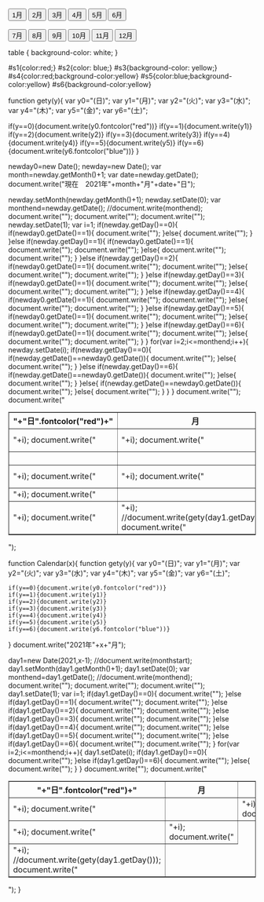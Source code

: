 <!DOCTYPE html>
<html lang="ja">
  <head>
    <meta charset="utf-8">
    <title>05101</title>
    <script src="05101.js"></script>
    <link rel="stylesheet" href="05101.css">
  </head>
  <body>
    <br>
    <input type="button" value="1月" onclick="Calendar(1)">
    <input type="button" value="2月" onclick="Calendar(2)">
    <input type="button" value="3月" onclick="Calendar(3)">
    <input type="button" value="4月" onclick="Calendar(4)">
    <input type="button" value="5月" onclick="Calendar(5)">
    <input type="button" value="6月" onclick="Calendar(6)">
    <br>
    <br>
    <input type="button" value="7月" onclick="Calendar(7)">
    <input type="button" value="8月" onclick="Calendar(8)">
    <input type="button" value="9月" onclick="Calendar(9)">
    <input type="button" value="10月" onclick="Calendar(10)">
    <input type="button" value="11月" onclick="Calendar(11)">
    <input type="button" value="12月" onclick="Calendar(12)">
  </body>

table {
  background-color: white;
}

</html>

#s1{color:red;}
#s2{color: blue;}
#s3{background-color: yellow;}
#s4{color:red;background-color:yellow}
#s5{color:blue;background-color:yellow}
#s6{background-color:yellow}

function gety(y){
  var y0="(日)";
  var y1="(月)";
  var y2="(火)";
  var y3="(水)";
  var y4="(木)";
  var y5="(金)";
  var y6="(土)";

  if(y==0){document.write(y0.fontcolor("red"))}
  if(y==1){document.write(y1)}
  if(y==2){document.write(y2)}
  if(y==3){document.write(y3)}
  if(y==4){document.write(y4)}
  if(y==5){document.write(y5)}
  if(y==6){document.write(y6.fontcolor("blue"))}
}

newday0=new Date();
newday=new Date();
var month=newday.getMonth()+1;
var date=newday.getDate();
document.write("現在　2021年"+month+"月"+date+"日");

newday.setMonth(newday.getMonth()+1);
newday.setDate(0);
var monthend=newday.getDate();
//document.write(monthend);
document.write("<table border='1'><tr><th>"+"日".fontcolor("red")+"</th><th>月</th>");
document.write("<th>火</th><th>水</th><th>木</th>");
document.write("<th>金</th><th>"+"土".fontcolor("blue")+"</th></tr><tr>");
newday.setDate(1);
var i=1;
if(newday.getDay()==0){
  if(newday0.getDate()==1){
    document.write("<td id='s4'>"+i);
    document.write("</td>");
  }else{
    document.write("<td id='s1'>"+i);
    document.write("</td>");
  }
}else if(newday.getDay()==1){
  if(newday0.getDate()==1){
    document.write("<td></td>");
    document.write("<td id='s6'>"+i);
    document.write("</td>");
  }else{
    document.write("<td></td>");
    document.write("<td>"+i);
    document.write("</td>");
  }
}else if(newday.getDay()==2){
  if(newday0.getDate()==1){
    document.write("<td></td><td></td>");
    document.write("<td id='s6'>"+i);
    document.write("</td>");
  }else{
    document.write("<td></td><td></td>");
    document.write("<td>"+i);
    document.write("</td>");
  }
}else if(newday.getDay()==3){
  if(newday0.getDate()==1){
    document.write("<td></td><td></td><td></td>");
    document.write("<td id='s6'>"+i);
    document.write("</td>");
  }else{
    document.write("<td></td><td></td><td></td>");
    document.write("<td>"+i);
    document.write("</td>");
  }
}else if(newday.getDay()==4){
  if(newday0.getDate()==1){
    document.write("<td></td><td></td><td></td><td></td>");
    document.write("<td id='s6'>"+i);
    document.write("</td>");
  }else{
    document.write("<td></td><td></td><td></td><td></td>");
    document.write("<td>"+i);
    document.write("</td>");
  }
}else if(newday.getDay()==5){
  if(newday0.getDate()==1){
    document.write("<td></td><td></td><td></td><td></td><td></td>");
    document.write("<td id='s6'>"+i);
    document.write("</td>");
  }else{
    document.write("<td></td><td></td><td></td><td></td><td></td>");
    document.write("<td>"+i);
    document.write("</td>");
  }
}else if(newday.getDay()==6){
  if(newday0.getDate()==1){
    document.write("<td></td><td></td><td></td><td></td><td></td><td></td>");
    document.write("<td id='s5'>"+i);
    document.write("</td></tr>");
  }else{
    document.write("<td></td><td></td><td></td><td></td><td></td><td></td>");
    document.write("<td id='s2'>"+i);
    document.write("</td></tr>");
  }
}
for(var i=2;i<=monthend;i++){
  newday.setDate(i);
  if(newday.getDay()==0){
    if(newday.getDate()==newday0.getDate()){
      document.write("<td id='s4'>"+i);
      document.write("</td>");
    }else{
    document.write("<td id='s1'>"+i);
    document.write("</td>");
    }
  }else if(newday.getDay()==6){
    if(newday.getDate()==newday0.getDate()){
      document.write("<td id='s5'>"+i);
      document.write("</td></tr><tr>");
    }else{
      document.write("<td id='s2'>"+i);
      document.write("</td></tr><tr>");
    }
  }else{
    if(newday.getDate()==newday0.getDate()){
      document.write("<td id='s6'>"+i);
      document.write("</td>");
    }else{
      document.write("<td>"+i);
      //document.write(gety(day1.getDay()));
      document.write("</td>");
    }
  }
}
document.write("</tr>");
document.write("</table>");

function Calendar(x){
  function gety(y){
    var y0="(日)";
    var y1="(月)";
    var y2="(火)";
    var y3="(水)";
    var y4="(木)";
    var y5="(金)";
    var y6="(土)";
  
    if(y==0){document.write(y0.fontcolor("red"))}
    if(y==1){document.write(y1)}
    if(y==2){document.write(y2)}
    if(y==3){document.write(y3)}
    if(y==4){document.write(y4)}
    if(y==5){document.write(y5)}
    if(y==6){document.write(y6.fontcolor("blue"))}
  }
  document.write("2021年"+x+"月");

  day1=new Date(2021,x-1);
  //document.write(monthstart);
  day1.setMonth(day1.getMonth()+1);
  day1.setDate(0);
  var monthend=day1.getDate();
  //document.write(monthend);
  document.write("<table border='1'><tr><th>"+"日".fontcolor("red")+"</th><th>月</th>");
  document.write("<th>火</th><th>水</th><th>木</th>");
  document.write("<th>金</th><th>"+"土".fontcolor("blue")+"</th></tr><tr>");
  day1.setDate(1);
  var i=1;
  if(day1.getDay()==0){
    document.write("<td id='s1'>"+i);
    document.write("</td>");
  }else if(day1.getDay()==1){
    document.write("<td></td>");
    document.write("<td>"+i);
    document.write("</td>");
  }else if(day1.getDay()==2){
    document.write("<td></td><td></td>");
    document.write("<td>"+i);
    document.write("</td>");
  }else if(day1.getDay()==3){
    document.write("<td></td><td></td><td></td>");
    document.write("<td>"+i);
    document.write("</td>");
  }else if(day1.getDay()==4){
    document.write("<td></td><td></td><td></td><td></td>");
    document.write("<td>"+i);
    document.write("</td>");
  }else if(day1.getDay()==5){
    document.write("<td></td><td></td><td></td><td></td><td></td>");
    document.write("<td>"+i);
    document.write("</td>");
  }else if(day1.getDay()==6){
    document.write("<td></td><td></td><td></td><td></td><td></td><td></td>");
    document.write("<td id='s2'>"+i);
    document.write("</td></tr>");
  }
  for(var i=2;i<=monthend;i++){
    day1.setDate(i);
    if(day1.getDay()==0){
      document.write("<td id='s1'>"+i);
      document.write("</td>");
    }else if(day1.getDay()==6){
      document.write("<td id='s2'>"+i);
      document.write("</td></tr><tr>");
    }else{
    document.write("<td>"+i);
    //document.write(gety(day1.getDay()));
    document.write("</td>");
    }
  }
  document.write("</tr>");
  document.write("</table>");
}
